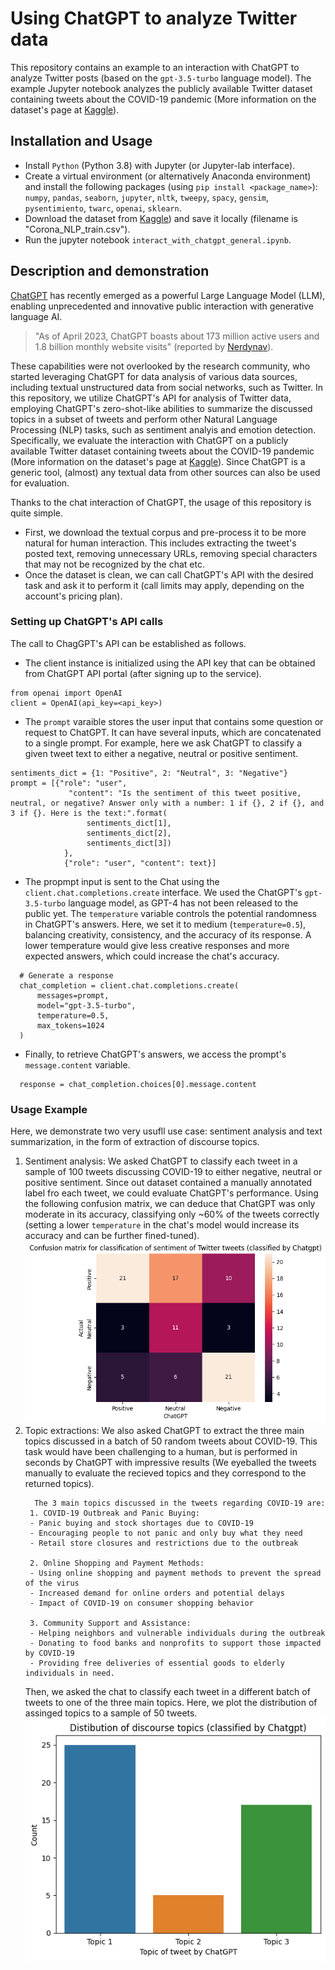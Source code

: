 # Using ChatGPT to analyze Twitter data

This repository contains an example to an interaction with ChatGPT to analyze Twitter posts (based on the ```gpt-3.5-turbo``` language model).
The example Jupyter notebook analyzes the publicly available Twitter dataset containing tweets about the COVID-19 pandemic (More information on the dataset's page at [Kaggle](https://www.kaggle.com/datasets/datatattle/covid-19-nlp-text-classification/)).

## Installation and Usage
- Install ```Python```  (Python 3.8) with Jupyter (or Jupyter-lab interface).
- Create a virtual environment (or alternatively Anaconda environment) and install the following packages (using ```pip install <package_name>```): ```numpy```, ```pandas```, ```seaborn```, ```jupyter```, ```nltk```, ```tweepy```, ```spacy```, ```gensim```, ```pysentimiento```, ```twarc```, ```openai```, ```sklearn```.
- Download the dataset from [Kaggle](https://www.kaggle.com/datasets/datatattle/covid-19-nlp-text-classification/)) and save it locally (filename is "Corona_NLP_train.csv").
- Run the jupyter notebook ```interact_with_chatgpt_general.ipynb```.

## Description and demonstration
[ChatGPT](https://chat.openai.com/) has recently emerged as a powerful Large Language Model (LLM), enabling unprecedented and innovative public interaction with generative language AI.
> "As of April 2023, ChatGPT boasts about 173 million active users and 1.8 billion monthly website visits" (reported by [Nerdynav](https://nerdynav.com/chatgpt-statistics/)).

These capabilities were not overlooked by the research community, who started leveraging ChatGPT for data analysis of various data sources, including textual unstructured data from social networks, such as Twitter.
In this repository, we utilize ChatGPT's API for analysis of Twitter data, employing ChatGPT's zero-shot-like abilities to summarize the discussed topics in a subset of tweets and perform other Natural Language Processing (NLP) tasks, such as sentiment analyis and emotion detection.
Specifically, we evaluate the interaction with ChatGPT on a publicly available Twitter dataset containing tweets about the COVID-19 pandemic (More information on the dataset's page at [Kaggle](https://www.kaggle.com/datasets/datatattle/covid-19-nlp-text-classification/)).
Since ChatGPT is a generic tool, (almost) any textual data from other sources can also be used for evaluation.

Thanks to the chat interaction of ChatGPT, the usage of this repository is quite simple.
- First, we download the textual corpus and pre-process it to be more natural for human interaction. This includes extracting the tweet's posted text, removing unnecessary URLs, removing special characters that may not be recognized by the chat etc.
- Once the dataset is clean, we can call ChatGPT's API with the desired task and ask it to perform it (call limits may apply, depending on the account's pricing plan).
  
### Setting up ChatGPT's API calls
  The call to ChagGPT's API can be established as follows.
  * The client instance is initialized using the API key that can be obtained from ChatGPT API portal (after signing up to the service).
  ```
  from openai import OpenAI
  client = OpenAI(api_key=<api_key>)
  ```
  * The `prompt` varaible stores the user input that contains some question or request to ChatGPT. It can have several inputs, which are concatenated to a single prompt. For example, here we ask ChatGPT to classify a given tweet text to either a negative, neutral or positive sentiment.
  ```
  sentiments_dict = {1: "Positive", 2: "Neutral", 3: "Negative"}
  prompt = [{"role": "user",
               "content": "Is the sentiment of this tweet positive, neutral, or negative? Answer only with a number: 1 if {}, 2 if {}, and 3 if {}. Here is the text:".format(
                   sentiments_dict[1],
                   sentiments_dict[2],
                   sentiments_dict[3])
              },
              {"role": "user", "content": text}]
   ```
  * The propmpt input is sent to the Chat using the `client.chat.completions.create` interface. We used the ChatGPT's `gpt-3.5-turbo` language model, as GPT-4 has not been released to the public yet.  The `temperature` variable controls the potential randomness in ChatGPT's answers. Here, we set it to medium (`temperature=0.5`), balancing creativity, consistency, and the accuracy of its response. A lower temperature would give less creative responses and more expected answers, which could increase the chat's accuracy.
  ``` 
    # Generate a response
    chat_completion = client.chat.completions.create(
        messages=prompt,
        model="gpt-3.5-turbo",
        temperature=0.5,
        max_tokens=1024
    )
  ```
  * Finally, to retrieve ChatGPT's answers, we access the prompt's `message.content` variable.
  ```
    response = chat_completion.choices[0].message.content
  ```
  ### Usage Example
  Here, we demonstrate two very usufll use case: sentiment analysis and text summarization, in the form of extraction of discourse topics.
  1. Sentiment analysis: We asked ChatGPT to classify each tweet in a sample of 100 tweets discussing COVID-19 to either negative, neutral or positive sentiment. Since out dataset contained a manually annotated label fro each tweet, we could evaluate ChatGPT's performance. Using the following confusion matrix, we can deduce that ChatGPT was only moderate in its accuracy, classifying only ~60% of the tweets correctly (setting a lower `temperature` in the chat's model would increase its accuracy and can be further fined-tuned).
     ![Confusion matrix for classification of sentiment of Twitter tweets (classified by Chatgpt)](./Images/confusion_matrix_twitter_sentiment_analysis.png)
  2. Topic extractions: We also asked ChatGPT to extract the three main topics discussed in a batch of 50 random tweets about COVID-19. This task would have been challenging to a human, but is performed in seconds by ChatGPT with impressive results (We eyeballed the tweets manually to evaluate the recieved topics and they correspond to the returned topics).
     ```
       The 3 main topics discussed in the tweets regarding COVID-19 are:
      1. COVID-19 Outbreak and Panic Buying:
      - Panic buying and stock shortages due to COVID-19
      - Encouraging people to not panic and only buy what they need
      - Retail store closures and restrictions due to the outbreak
      
      2. Online Shopping and Payment Methods:
      - Using online shopping and payment methods to prevent the spread of the virus
      - Increased demand for online orders and potential delays
      - Impact of COVID-19 on consumer shopping behavior
      
      3. Community Support and Assistance:
      - Helping neighbors and vulnerable individuals during the outbreak
      - Donating to food banks and nonprofits to support those impacted by COVID-19
      - Providing free deliveries of essential goods to elderly individuals in need.
     ```
     Then, we asked the chat to classify each tweet in a different batch of tweets to one of the three main topics. Here, we plot the distribution of assinged topics to a sample of 50 tweets.
     ![Confusion matrix for classification of sentiment of Twitter tweets (classified by Chatgpt)](./Images/chatgpt_twitter_topic_extraction.png)

